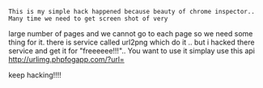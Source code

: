     This is my simple hack happened because beauty of chrome inspector.. Many time we need to get screen shot of very 
large number of pages and we cannot go to each page so we need some thing for it. 
    there is service called url2png which do it .. but i hacked  there service and get it for "freeeeee!!!"..
    You want to use it simplay use this api http://urlimg.phpfogapp.com/?url=<ur url >

keep hacking!!!!